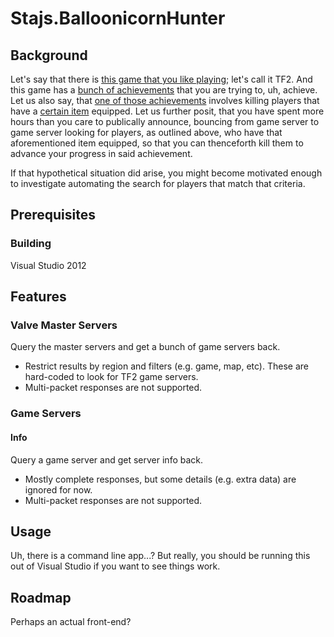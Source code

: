 # Stajs.BalloonicornHunter

## Background

Let's say that there is [this game that you like playing](http://www.teamfortress.com/); let's call it TF2. And this game has a [bunch of achievements](http://steamcommunity.com/stats/TF2/achievements/) that you are trying to, uh, achieve. Let us also say, that [one of those achievements](http://wiki.teamfortress.com/w/index.php?title=The_Great_Deflate&redirect=no) involves killing players that have a [certain item](http://wiki.teamfortress.com/wiki/Balloonicorn) equipped. Let us further posit, that you have spent more hours than you care to publically announce, bouncing from game server to game server looking for players, as outlined above, who have that aforementioned item equipped, so that you can thenceforth kill them to advance your progress in said achievement.

If that hypothetical situation did arise, you might become motivated enough to investigate automating the search for players that match that criteria.

## Prerequisites

### Building

Visual Studio 2012

## Features

### Valve Master Servers

Query the master servers and get a bunch of game servers back.

* Restrict results by region and filters (e.g. game, map, etc). These are hard-coded to look for TF2 game servers.
* Multi-packet responses are not supported.

### Game Servers

#### Info

Query a game server and get server info back.

* Mostly complete responses, but some details (e.g. extra data) are ignored for now.
* Multi-packet responses are not supported.

## Usage

Uh, there is a command line app...? But really, you should be running this out of Visual Studio if you want to see things work.

## Roadmap

Perhaps an actual front-end?